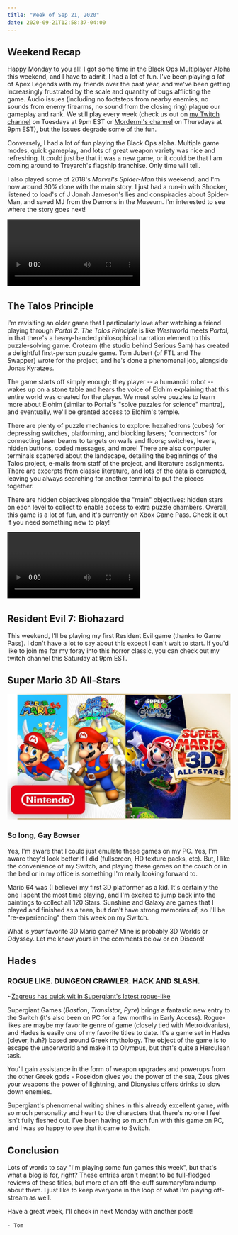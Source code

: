 ```yaml
---
title: "Week of Sep 21, 2020"
date: 2020-09-21T12:58:37-04:00
---
```


## Weekend Recap

Happy Monday to you all! I got some time in the Black Ops Multiplayer Alpha this weekend, and I have to admit, I had a lot of fun. I've been playing *a lot* of Apex Legends with my friends over the past year, and we've been getting increasingly frustrated by the scale and quantity of bugs afflicting the game. Audio issues (including no footsteps from nearby enemies, no sounds from enemy firearms, no sound from the closing ring) plague our gameplay and rank. We still play every week (check us out on [my Twitch channel](https://twitch.tv/NeonTom) on Tuesdays at 9pm EST or [Mordermi's channel](https://twitch.tv/Mordermi) on Thursdays at 9pm EST), but the issues degrade some of the fun.

Conversely, I had a lot of fun playing the Black Ops alpha. Multiple game modes, quick gameplay, and lots of great weapon variety was nice and refreshing. It could just be that it was a new game, or it could be that I am coming around to Treyarch's flagship franchise. Only time will tell.

I also played some of 2018's *Marvel's Spider-Man* this weekend, and I'm now around 30% done with the main story. I just had a run-in with Shocker, listened to load's of J Jonah Jameson's lies and conspiracies about Spider-Man, and saved MJ from the Demons in the Museum. I'm interested to see where the story goes next!

![Spider-Man vs Shocker](shocker.webm)

## The Talos Principle

I'm revisiting an older game that I particularly love after watching a friend playing through *Portal 2*. *The Talos Principle* is like *Westworld* meets *Portal*, in that there's a heavy-handed philosophical narration element to this puzzle-solving game. Croteam (the studio behind Serious Sam) has created a delightful first-person puzzle game. Tom Jubert (of FTL and The Swapper) wrote for the project, and he's done a phenomenal job, alongside Jonas Kyratzes.

The game starts off simply enough; they player -- a humanoid robot -- wakes up on a stone table and hears the voice of Elohim explaining that this entire world was created for the player. We must solve puzzles to learn more about Elohim (similar to Portal's "solve puzzles for science" mantra), and eventually, we'll be granted access to Elohim's temple.

There are plenty of puzzle mechanics to explore: hexahedrons (cubes) for depressing switches, platforming, and blocking lasers; "connectors" for connecting laser beams to targets on walls and floors; switches, levers, hidden buttons, coded messages, and more! There are also computer terminals scattered about the landscape, detailing the beginnings of the Talos project, e-mails from staff of the project, and literature assignments. There are excerpts from classic literature, and lots of the data is corrupted, leaving you always searching for another terminal to put the pieces together.

There are hidden objectives alongside the "main" objectives: hidden stars on each level to collect to enable access to extra puzzle chambers. Overall, this game is a lot of fun, and it's currently on Xbox Game Pass. Check it out if you need something new to play!

![Philosophical puzzle-solving](talos.webm)

## Resident Evil 7: Biohazard

This weekend, I'll be playing my first Resident Evil game (thanks to Game Pass). I don't have a lot to say about this except I can't wait to start. If you'd like to join me for my foray into this horror classic, you can check out my twitch channel this Saturday at 9pm EST.

## Super Mario 3D All-Stars

![Super Mario 3D All Stars](mario.webp)

### So long, Gay Bowser

Yes, I'm aware that I could just emulate these games on my PC. Yes, I'm aware they'd look better if I did (fullscreen, HD texture packs, etc). But, I like the convenience of my Switch, and playing these games on the couch or in the bed or in my office is something I'm really looking forward to.

Mario 64 was (I believe) my first 3D platformer as a kid. It's certainly the one I spent the most time playing, and I'm excited to jump back into the paintings to collect all 120 Stars. Sunshine and Galaxy are games that I played and finished as a teen, but don't have strong memories of, so I'll be "re-experiencing" them this week on my Switch.

What is *your* favorite 3D Mario game? Mine is probably 3D Worlds or Odyssey. Let me know yours in the comments below or on Discord!

## Hades

### ROGUE LIKE. DUNGEON CRAWLER. HACK AND SLASH.

~[Zagreus has quick wit in Supergiant's latest rogue-like](hades.jpg)

Supergiant Games (*Bastion*, *Transistor*, *Pyre*) brings a fantastic new entry to the Switch (it's also been on PC for a few months in Early Access). Rogue-likes are maybe my favorite genre of game (closely tied with Metroidvanias), and Hades is easily one of my favorite titles to date. It's a game set in Hades (clever, huh?) based around Greek mythology. The object of the game is to escape the underworld and make it to Olympus, but that's quite a Herculean task.

You'll gain assistance in the form of weapon upgrades and powerups from the other Greek gods - Poseidon gives you the power of the sea, Zeus gives your weapons the power of lightning, and Dionysius offers drinks to slow down enemies.

Supergiant's phenomenal writing shines in this already excellent game, with so much personality and heart to the characters that there's no one I feel isn't fully fleshed out. I've been having so much fun with this game on PC, and I was so happy to see that it came to Switch.

## Conclusion

Lots of words to say "I'm playing some fun games this week", but that's what a blog is for, right? These entries aren't meant to be full-fledged reviews of these titles, but more of an off-the-cuff summary/braindump about them. I just like to keep everyone in the loop of what I'm playing off-stream as well.

Have a great week, I'll check in next Monday with another post!

`- Tom`